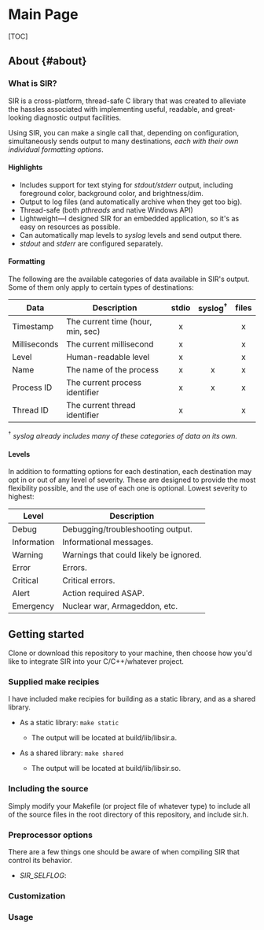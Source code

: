 # Main Page

[TOC]

## About {#about}

### What is SIR?
SIR is a cross-platform, thread-safe C library that was created to alleviate the hassles associated with implementing useful, readable, and great-looking diagnostic output facilities.

Using SIR, you can make a single call that, depending on configuration, simultaneously sends output to many destinations, _each with their own individual formatting options_.

#### Highlights

- Includes support for text stying for _stdout/stderr_ output, including foreground color, background color, and brightness/dim.
- Output to log files (and automatically archive when they get too big).
- Thread-safe (both _pthreads_ and native Windows API)
- Lightweight&mdash;I designed SIR for an embedded application, so it's as easy on resources as possible.
- Can automatically map levels to _syslog_ levels and send output there.
- _stdout_ and _stderr_ are configured separately.

#### Formatting
The following are the available categories of data available in SIR's output. Some of them only apply to certain types of destinations:

Data             |  Description                      | stdio | syslog<sup>†</sup>  | files
---------------- | --------------------------------  | :---: | :-----:             | :----:
Timestamp        | The current time (hour, min, sec) | x     |                     | x
Milliseconds     | The current millisecond           | x     |                     | x
Level            | Human-readable level              | x     |                     | x
Name             | The name of the process           | x     | x                   | x
Process ID       | The current process identifier    | x     | x                   | x
Thread ID        | The current thread identifier     | x     |                     | x

<sup>†</sup> _syslog already includes many of these categories of data on its own._

#### Levels
In addition to formatting options for each destination, each destination may opt in or out of any level of severity. These are designed to provide the most flexibility possible, and the use of each one is optional. Lowest severity to highest:

Level       | Description                           
----------- | --------------------------------------
Debug       | Debugging/troubleshooting output.
Information | Informational messages.
Warning     | Warnings that could likely be ignored.
Error       | Errors.                                 
Critical    | Critical errors.
Alert       | Action required ASAP.
Emergency   | Nuclear war, Armageddon, etc.

## Getting started
Clone or download this repository to your machine, then choose how you'd like to integrate SIR into your C/C++/whatever project.

### Supplied make recipies
I have included make recipies for building as a static library, and as a shared library.

- As a static library: `make static`
  + The output will be located at build/lib/libsir.a.

- As a shared library: `make shared`
  + The output will be located at build/lib/libsir.so.

### Including the source
Simply modify your Makefile (or project file of whatever type) to include all of the source files in the root directory of this repository, and include sir.h.

### Preprocessor options
There are a few things one should be aware of when compiling SIR that control its behavior.

- _SIR\_SELFLOG_: 

### Customization

### Usage


